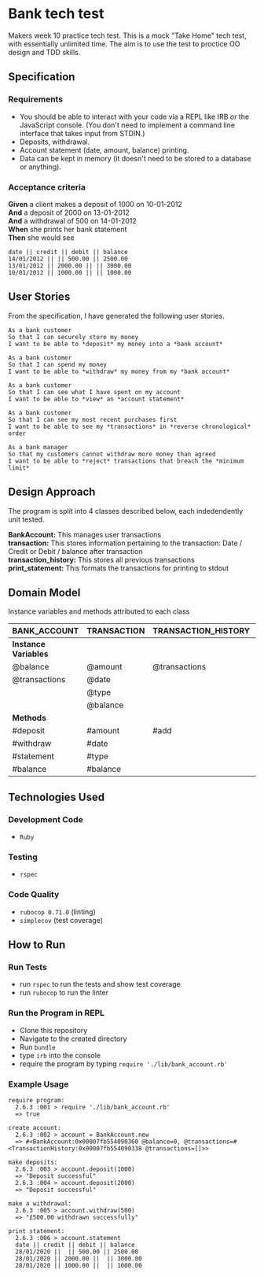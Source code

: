# Bank tech test

Makers week 10 practice tech test. This is a mock "Take Home" tech test, with essentially unlimited time. The aim is to use the test to proctice OO design and TDD skills.

## Specification

### Requirements

* You should be able to interact with your code via a REPL like IRB or the JavaScript console.  (You don't need to implement a command line interface that takes input from STDIN.)
* Deposits, withdrawal.
* Account statement (date, amount, balance) printing.
* Data can be kept in memory (it doesn't need to be stored to a database or anything).

### Acceptance criteria

**Given** a client makes a deposit of 1000 on 10-01-2012  
**And** a deposit of 2000 on 13-01-2012  
**And** a withdrawal of 500 on 14-01-2012  
**When** she prints her bank statement  
**Then** she would see

```
date || credit || debit || balance
14/01/2012 || || 500.00 || 2500.00
13/01/2012 || 2000.00 || || 3000.00
10/01/2012 || 1000.00 || || 1000.00
```

## User Stories

From the specification, I have generated the following user stories. 

```
As a bank customer
So that I can securely store my money
I want to be able to *deposit* my money into a *bank account*
```
```
As a bank customer
So that I can spend my money
I want to be able to *withdraw* my money from my *bank account*
```
```
As a bank customer
So that I can see what I have spent on my account
I want to be able to *view* an *account statement*
```
```
As a bank customer
So that I can see my most recent purchases first
I want to be able to see my *transactions* in *reverse chronological* order
```
```
As a bank manager
So that my customers cannot withdraw more money than agreed
I want to be able to *reject* transactions that breach the *minimum limit*
```

## Design Approach

The program is split into 4 classes described below, each indedendently unit tested.  

**BankAccount:** This manages user transactions  
**transaction:** This stores information pertaining to the transaction: Date / Credit or Debit / balance after transaction  
**transaction_history:** This stores all previous transactions  
**print_statement:** This formats the transactions for printing to stdout  

## Domain Model

Instance variables and methods attributed to each class

| **BANK_ACCOUNT**     | **TRANSACTION**      | **TRANSACTION_HISTORY** | **PRINT_STATEMENT**
| ---------------      | -------------------  | ---------------         | ---------------
| **Instance Variables** |
| @balance             | @amount              | @transactions           | @transaction_history |
| @transactions        | @date                |                         | |
|                      | @type                |                         | |
|                      | @balance             |                         | |
| **Methods** |
| #deposit             | #amount              | #add                    | #print_header |
| #withdraw            | #date                |                         | #print_transactions |
| #statement           | #type                |                         | |
| #balance             | #balance             |                         | |


## Technologies Used

### Development Code

* ```Ruby```

### Testing

* ```rspec```

### Code Quality

* ```rubocop 0.71.0``` (linting)
* ```simplecov``` (test coverage)

## How to Run

### Run Tests

* run ```rspec``` to run the tests and show test coverage
* run ```rubocop``` to run the linter

### Run the Program in REPL

* Clone this repository
* Navigate to the created directory
* Run ```bundle```
* type ```irb``` into the console
* require the program by typing ```require './lib/bank_account.rb'```

### Example Usage 

```
require program:
  2.6.3 :001 > require './lib/bank_account.rb'
  => true 

create account:
  2.6.3 :002 > account = BankAccount.new
  => #<BankAccount:0x00007fb554090360 @balance=0, @transactions=#<TransactionHistory:0x00007fb554090338 @transactions=[]>> 

make deposits:
  2.6.3 :003 > account.deposit(1000)
  => "Deposit successful" 
  2.6.3 :004 > account.deposit(2000)
  => "Deposit successful" 

make a withdrawal:
  2.6.3 :005 > account.withdraw(500)
  => "£500.00 withdrawn successfully" 

print statement:
  2.6.3 :006 > account.statement
  date || credit || debit || balance
  28/01/2020 ||  || 500.00 || 2500.00
  28/01/2020 || 2000.00 ||  || 3000.00
  28/01/2020 || 1000.00 ||  || 1000.00
```





